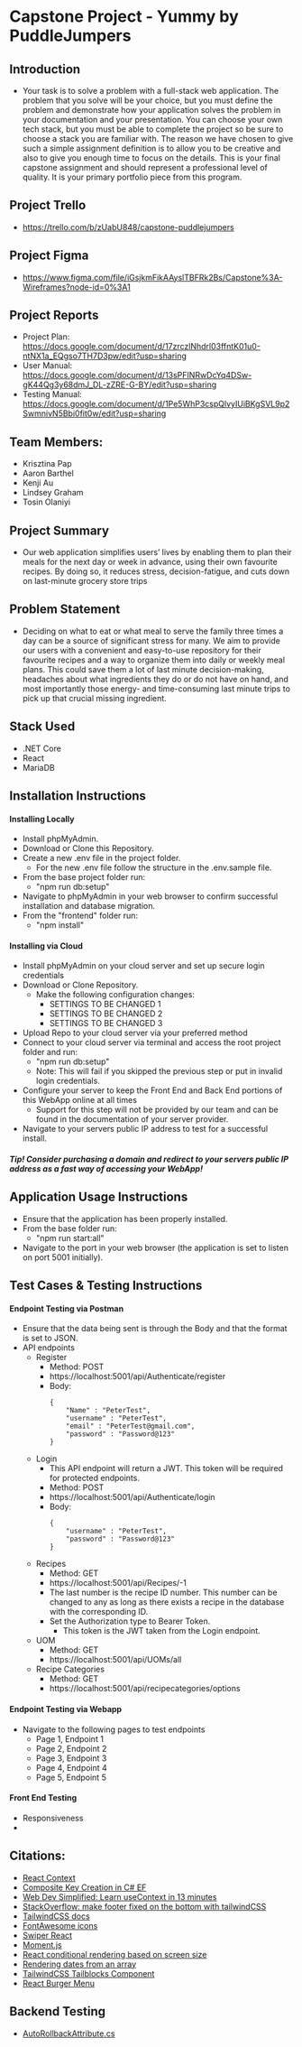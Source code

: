 # Capstone Project - Yummy by PuddleJumpers

## Introduction
- Your task is to solve a problem with a full-stack web application. The problem that you solve will be your choice, but you must define the problem and demonstrate how your application solves the problem in your documentation and your presentation. You can choose your own tech stack, but you must be able to complete the project so be sure to choose a stack you are familiar with. The reason we have chosen to give such a simple assignment definition is to allow you to be creative and also to give you enough time to focus on the details. This is your final capstone assignment and should represent a professional level of quality. It is your primary portfolio piece from this program.

## Project Trello
- https://trello.com/b/zUabU848/capstone-puddlejumpers

## Project Figma
- https://www.figma.com/file/iGsjkmFikAAyslTBFRk2Bs/Capstone%3A-Wireframes?node-id=0%3A1

## Project Reports
- Project Plan: https://docs.google.com/document/d/17zrczlNhdrl03ffntK01u0-ntNX1a_EQgso7TH7D3pw/edit?usp=sharing
- User Manual: https://docs.google.com/document/d/13sPFINRwDcYq4DSw-gK44Qg3y68dmJ_DL-zZRE-G-BY/edit?usp=sharing
- Testing Manual: https://docs.google.com/document/d/1Pe5WhP3cspQlvyIUiBKgSVL9p2SwmnivN5Bbi0fit0w/edit?usp=sharing

## Team Members:
- Krisztina Pap
- Aaron Barthel
- Kenji Au
- Lindsey Graham
- Tosin Olaniyi

## Project Summary
- Our web application simplifies users’ lives by enabling them to plan their meals for the next day or week in advance, using their own favourite recipes. By doing so, it reduces stress, decision-fatigue, and cuts down on last-minute grocery store trips

## Problem Statement
- Deciding on what to eat or what meal to serve the family three times a day can be a source of significant stress for many. We aim to provide our users with a convenient and easy-to-use repository for their favourite recipes and a way to organize them into daily or weekly meal plans. This could save them a lot of last minute decision-making, headaches about what ingredients they do or do not have on hand, and most importantly those energy- and time-consuming last minute trips to pick up that crucial missing ingredient.

## Stack Used
- .NET Core
- React
- MariaDB

## Installation Instructions
#### Installing Locally
- Install phpMyAdmin.
- Download or Clone this Repository.
- Create a new .env file in the project folder.
    - For the new .env file follow the structure in the .env.sample file.
- From the base project folder run:
    - "npm run db:setup"
- Navigate to phpMyAdmin in your web browser to confirm successful installation and database migration.
- From the "frontend" folder run:
    - "npm install"
#### Installing via Cloud
- Install phpMyAdmin on your cloud server and set up secure login credentials
- Download or Clone Repository.
    - Make the following configuration changes:
        - SETTINGS TO BE CHANGED 1
        - SETTINGS TO BE CHANGED 2
        - SETTINGS TO BE CHANGED 3
- Upload Repo to your cloud server via your preferred method
- Connect to your cloud server via terminal and access the root project folder and run:
    - "npm run db:setup"
    - Note: This will fail if you skipped the previous step or put in invalid login credentials.
- Configure your server to keep the Front End and Back End portions of this WebApp online at all times
    - Support for this step will not be provided by our team and can be found in the documentation of your server provider.
- Navigate to your servers public IP address to test for a successful install.
##### Tip! Consider purchasing a domain and redirect to your servers public IP address as a fast way of accessing your WebApp!

## Application Usage Instructions
- Ensure that the application has been properly installed.
- From the base folder run:
    - "npm run start:all"
- Navigate to the port in your web browser (the application is set to listen on port 5001 initially).
## Test Cases & Testing Instructions
#### Endpoint Testing via Postman
- Ensure that the data being sent is through the Body and that the format is set to JSON.
- API endpoints
    - Register
        - Method: POST 
        - https://localhost:5001/api/Authenticate/register
        - Body:
            ```
            {
                "Name" : "PeterTest",
                "username" : "PeterTest",
                "email" : "PeterTest@gmail.com",
                "password" : "Password@123"
            }
            ```
    - Login
        - This API endpoint will return a JWT. This token will be required for protected endpoints.
        - Method: POST 
        - https://localhost:5001/api/Authenticate/login
        - Body: 
            ```
            {
                "username" : "PeterTest",
                "password" : "Password@123"
            }
            ``` 
    - Recipes
        - Method: GET
        - https://localhost:5001/api/Recipes/-1
        - The last number is the recipe ID number. This number can be changed to any as long as there exists a recipe in the database with the corresponding ID.
        - Set the Authorization type to Bearer Token.
            - This token is the JWT taken from the Login endpoint.
    - UOM
        - Method: GET
        - https://localhost:5001/api/UOMs/all
    - Recipe Categories
        - Method: GET
        - https://localhost:5001/api/recipecategories/options
#### Endpoint Testing via Webapp
- Navigate to the following pages to test endpoints
    - Page 1, Endpoint 1
    - Page 2, Endpoint 2
    - Page 3, Endpoint 3
    - Page 4, Endpoint 4
    - Page 5, Endpoint 5
#### Front End Testing
- Responsiveness
-

## Citations:
- [React Context](https://reactjs.org/docs/context.html)
- [Composite Key Creation in C# EF](https://www.learnentityframeworkcore.com/configuration/many-to-many-relationship-configuration)
- [Web Dev Simplified: Learn useContext in 13 minutes](https://www.youtube.com/watch?v=5LrDIWkK_Bc)
- [StackOverflow: make footer fixed on the bottom with tailwindCSS](https://stackoverflow.com/questions/59812003/make-footer-fixed-on-the-bottom-with-tailwindcss)
- [TailwindCSS docs](https://tailwindcss.com/docs)
- [FontAwesome icons](https://fontawesome.com)
- [Swiper React](https://swiperjs.com/react/)
- [Moment.js](https://momentjs.com/)
- [React conditional rendering based on screen size](https://stackoverflow.com/questions/46586165/react-conditionally-render-based-on-viewport-size)
- [Rendering dates from an array](https://dyclassroom.com/javascript-code/create-an-array-of-dates-between-start-date-and-end-date-in-javascript)
- [TailwindCSS Tailblocks Component](https://mertjf.github.io/tailblocks/)
- [React Burger Menu](https://github.com/negomi/react-burger-menu)



## Backend Testing
 - [AutoRollbackAttribute.cs](https://github.com/xunit/samples.xunit/blob/main/AutoRollbackExample/AutoRollbackAttribute.cs)

